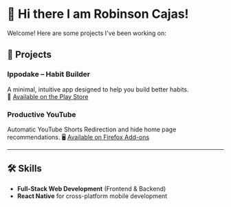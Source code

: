 # 👋 Hi there I am Robinson Cajas!  

Welcome! Here are some projects I've been working on:  

## 🚀 Projects  

### **Ippodake – Habit Builder**  
A minimal, intuitive app designed to help you build better habits.  
📱 [Available on the Play Store](https://play.google.com/store/apps/details?id=com.proyect1_1&hl=en)  

### **Productive YouTube**  
Automatic YouTube Shorts Redirection and hide home page recommendations.
🖥️ [Available on Firefox Add-ons](https://addons.mozilla.org/es-ES/firefox/addon/productive-youtube/)  

---

## 🛠️ Skills  

- **Full-Stack Web Development** (Frontend & Backend)  
- **React Native** for cross-platform mobile development  
